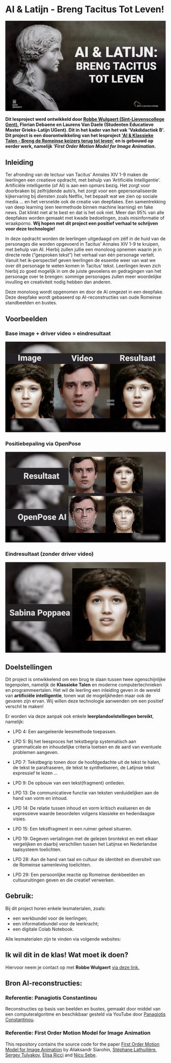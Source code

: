 # **AI & Latijn - Breng Tacitus Tot Leven!**

<img src="afbeeldingen-github/Breng Tacitus tot leven - Artwork - Notebook.png"/>

**Dit lesproject werd ontwikkeld door [Robbe Wulgaert (Sint-Lievenscollege Gent)](https://robbewulgaert.be), Florian Debaene en Laurens Van Daele (Studenten Educatieve Master Grieks-Latijn UGent). Dit in het kader van het vak 'Vakdidactiek B'. Dit project is een doorontwikkeling van het lesproject ['AI & Klassieke Talen - Breng de Romeinse keizers terug tot leven'](https://www.robbewulgaert.be/onderwijs/ai-klassieke-talen-breng-de-romeinse-keizers-tot-leven) en is gebouwd op eerder werk, namelijk *'First Order Motion Model for Image Animation*.** 

## **Inleiding**
Ter afronding van de lectuur van Tacitus’ Annales XIV 1-9 maken de leerlingen een creatieve opdracht, met behulp van ‘Artificiële Intelligentie’. Artificiële intelligentie (of AI) is aan een opmars bezig. Het zorgt voor doorbraken bij zelfrijdende auto’s, het zorgt voor een gepersonaliseerde kijkervaring bij diensten zoals Netflix, het bepaalt wat we zien op sociale media ... en het versnelde ook de creatie van deepfakes. Een samentrekking van deep learning (een leermethode binnen machine learning) en fake news. Dat klinkt niet al te best en dat is het ook niet. Meer dan 95% van alle deepfakes worden gemaakt met kwade bedoelingen, zoals misinformatie of wraakporno. **Wij hopen met dit project een positief verhaal te schrijven voor deze technologie!**

In deze opdracht worden de leerlingen uitgedaagd om zélf in de huid van de personages die worden opgevoerd in Tacitus’ Annales XIV 1-9 te kruipen, met behulp van AI. Hierbij zullen jullie een monoloog opnemen waarin je in directe rede (“gesproken tekst”) het verhaal van één personage vertelt. Vanuit het ik-perspectief geven leerlingen de essentie weer van wat we over dit personage te weten komen in Tacitus’ tekst. Leerlingen leven zich hierbij zo goed mogelijk in om de juiste gevoelens en gedragingen van het personage over te brengen: sommige personages zullen meer woordelijke invulling en creativiteit nodig hebben dan anderen. 

Deze monoloog wordt opgenomen en door de AI omgezet in een deepfake. Deze deepfake wordt gebaseerd op AI-reconstructies van oude Romeinse standbeelden en bustes. 

## **Voorbeelden**
### **Base image + driver video = eindresultaat**
<img src="afbeeldingen-github/Poppaea-Robbe-1.gif"/>

### **Positiebepaling via OpenPose**
<img src="afbeeldingen-github/Poppaea-Robbe-2.gif"/>

### **Eindresultaat (zonder driver video)**
<img src="afbeeldingen-github/Poppaea-Robbe-3.gif"/>


## **Doelstellingen**
Dit project is ontwikkelend om een brug te slaan tussen twee ogenschijnlijke tegenpolen, namelijk de **Klassieke Talen** en moderne computertechnieken en programmeertalen. Het wil de leerling een inleiding geven in de wereld van **artificiële intelligentie**, tonen wat de mogelijkheden maar ook de gevaren zijn ervan. Wij willen deze technologie aanwenden om een positief verschil te maken! 

Er worden via deze aanpak ook enkele **leerplandoelstellingen bereikt**, namelijk: 

* LPD 4: Een aangeleerde leesmethode toepassen.	  

* LPD 5: Bij het leesproces het tekstbegrip systematisch aan grammaticale en inhoudelijke criteria toetsen en de aard van eventuele problemen aangeven.	 

* LPD 7: Tekstbegrip tonen door de hoofdgedachte uit de tekst te halen, de tekst te parafraseren, de tekst te synthetiseren, de Latijnse tekst expressief te lezen ... 

* LPD 9: De opbouw van een tekst(fragment) ontleden. 

* LPD 13: De communicatieve functie van teksten verduidelijken aan de hand van vorm en inhoud.

* LPD 14: De relatie tussen inhoud en vorm kritisch evalueren en de expressieve waarde beoordelen volgens klassieke en hedendaagse visies.

* LPD 15: Een tekstfragment in een ruimer geheel situeren. 

* LPD 19: Gegeven vertalingen met de gelezen brontekst en met elkaar vergelijken en daarbij verschillen tussen het Latijnse en Nederlandse taalsysteem toelichten. 

* LPD 28: Aan de hand van taal en cultuur de identiteit en diversiteit van de Romeinse samenleving toelichten.

* LPD 29: Een persoonlijke reactie op Romeinse denkbeelden en cultuuruitingen geven en die creatief verwerken.

## **Gebruik:**
Bij dit project horen enkele lesmaterialen, zoals: 
* een werkbundel voor de leerlingen; 
* een informatiebundel voor de leerkracht; 
* een digitale Colab Notebook. 

Alle lesmaterialen zijn te vinden via volgende websites: 

## **Ik wil dit in de klas! Wat moet ik doen?**
Hiervoor neem je contact op met **Robbe Wulgaert** [via deze link.](https://robbewulgaert.be/contact) 


## **Bron AI-reconstructies:** 

### **Referentie: Panagiotis Constantinou**
Reconstructies op basis van beelden en bustes, gemaakt door middel van een computeralgoritme en beschikbaar gesteld via YouTube door [Panagiotis Constantinou](https://www.youtube.com/channel/UCgokSYCEqZE_yVLswO1vPXg). 

### **Referentie: First Order Motion Model for Image Animation**

This repository contains the source code for the paper [First Order Motion Model for Image Animation](https://papers.nips.cc/paper/8935-first-order-motion-model-for-image-animation) by Aliaksandr Siarohin, [Stéphane Lathuilière](http://stelat.eu), [Sergey Tulyakov](http://stulyakov.com), [Elisa Ricci](http://elisaricci.eu/) and [Nicu Sebe](http://disi.unitn.it/~sebe/). 

